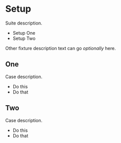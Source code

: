 # Setup
Suite description.

* Setup One
* Setup Two

Other fixture description text can go *optionally* here. 

## One 
Case description. 

  * Do this
  * Do that

## Two 
Case description. 

  * Do this
  * Do that